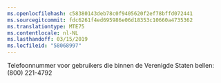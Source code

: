 ```yaml
---
ms.openlocfilehash: c58380143deb78c0f9405620f2ef78bffd072441
ms.sourcegitcommit: fdc6261f4ed695986e06d18353c10660a4735362
ms.translationtype: MTE75
ms.contentlocale: nl-NL
ms.lasthandoff: 03/15/2019
ms.locfileid: "58068997"
---
```

Telefoonnummer voor gebruikers die binnen de Verenigde Staten bellen: (800) 221-4792